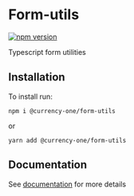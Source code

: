 # Form-utils

[![npm version](https://img.shields.io/npm/v/@currency-one/form-utils.svg)](https://www.npmjs.com/package/@currency-one/form-utils)

Typescript form utilities

## Installation

To install run:
```
npm i @currency-one/form-utils
```
or

```
yarn add @currency-one/form-utils
```

## Documentation

See [documentation](DOCS.md) for more details
